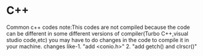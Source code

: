 # C++
Common c++ codes
note:This codes are not compiled because the code can be different in some different versions of compiler(Turbo C++,visual studio code,etc)
you may have to do changes in the code to compile it in your machine. 
changes like-1. "add <conio.h>"
             2. "add getch() and clrscr()"
